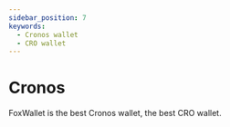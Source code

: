 ```yaml
---
sidebar_position: 7
keywords:
  - Cronos wallet
  - CRO wallet
---
```


# Cronos

FoxWallet is the best Cronos wallet, the best CRO wallet.